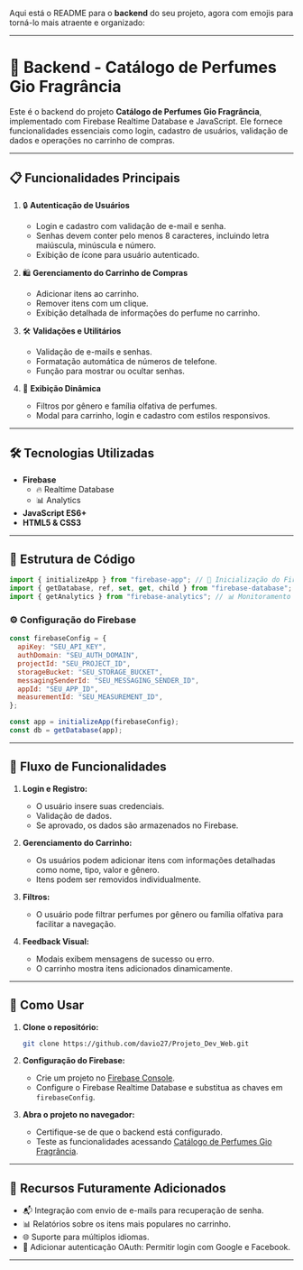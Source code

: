 Aqui está o README para o **backend** do seu projeto, agora com emojis para torná-lo mais atraente e organizado:  

---

# 🚀 Backend - Catálogo de Perfumes Gio Fragrância  

Este é o backend do projeto **Catálogo de Perfumes Gio Fragrância**, implementado com Firebase Realtime Database e JavaScript. Ele fornece funcionalidades essenciais como login, cadastro de usuários, validação de dados e operações no carrinho de compras.  

---

## 📋 Funcionalidades Principais  

1. 🔒 **Autenticação de Usuários**  
   - Login e cadastro com validação de e-mail e senha.  
   - Senhas devem conter pelo menos 8 caracteres, incluindo letra maiúscula, minúscula e número.  
   - Exibição de ícone para usuário autenticado.  

2. 🛍️ **Gerenciamento do Carrinho de Compras**  
   - Adicionar itens ao carrinho.  
   - Remover itens com um clique.  
   - Exibição detalhada de informações do perfume no carrinho.  

3. 🛠️ **Validações e Utilitários**  
   - Validação de e-mails e senhas.  
   - Formatação automática de números de telefone.  
   - Função para mostrar ou ocultar senhas.  

4. 🎨 **Exibição Dinâmica**  
   - Filtros por gênero e família olfativa de perfumes.  
   - Modal para carrinho, login e cadastro com estilos responsivos.  

---

## 🛠️ Tecnologias Utilizadas  

- **Firebase**  
  - 🔥 Realtime Database  
  - 📊 Analytics  
- **JavaScript ES6+**  
- **HTML5 & CSS3**  

---

## 📂 Estrutura de Código  

```javascript  
import { initializeApp } from "firebase-app"; // 🔧 Inicialização do Firebase  
import { getDatabase, ref, set, get, child } from "firebase-database"; // 📂 Operações no banco de dados  
import { getAnalytics } from "firebase-analytics"; // 📊 Monitoramento de uso  
```  

### ⚙️ Configuração do Firebase  

```javascript  
const firebaseConfig = {  
  apiKey: "SEU_API_KEY",  
  authDomain: "SEU_AUTH_DOMAIN",  
  projectId: "SEU_PROJECT_ID",  
  storageBucket: "SEU_STORAGE_BUCKET",  
  messagingSenderId: "SEU_MESSAGING_SENDER_ID",  
  appId: "SEU_APP_ID",  
  measurementId: "SEU_MEASUREMENT_ID",  
};  

const app = initializeApp(firebaseConfig);  
const db = getDatabase(app);  
```  

---

## 🚦 Fluxo de Funcionalidades  

1. **Login e Registro:**  
   - O usuário insere suas credenciais.  
   - Validação de dados.  
   - Se aprovado, os dados são armazenados no Firebase.  

2. **Gerenciamento do Carrinho:**  
   - Os usuários podem adicionar itens com informações detalhadas como nome, tipo, valor e gênero.  
   - Itens podem ser removidos individualmente.  

3. **Filtros:**  
   - O usuário pode filtrar perfumes por gênero ou família olfativa para facilitar a navegação.  

4. **Feedback Visual:**  
   - Modais exibem mensagens de sucesso ou erro.  
   - O carrinho mostra itens adicionados dinamicamente.  

---

## 🚀 Como Usar  

1. **Clone o repositório:**  
   ```bash  
   git clone https://github.com/davio27/Projeto_Dev_Web.git  
   ```  

2. **Configuração do Firebase:**  
   - Crie um projeto no [Firebase Console](https://console.firebase.google.com/).  
   - Configure o Firebase Realtime Database e substitua as chaves em `firebaseConfig`.  

3. **Abra o projeto no navegador:**  
   - Certifique-se de que o backend está configurado.  
   - Teste as funcionalidades acessando [Catálogo de Perfumes Gio Fragrância](https://davio27.github.io/Projeto_Dev_Web/).  

---

## 🔧 Recursos Futuramente Adicionados  

- 📬 Integração com envio de e-mails para recuperação de senha.  
- 📊 Relatórios sobre os itens mais populares no carrinho.  
- 🌐 Suporte para múltiplos idiomas.
- 🪪 Adicionar autenticação OAuth: Permitir login com Google e Facebook.

---

